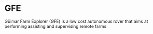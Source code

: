 # GFE
Güimar Farm Explorer (GFE) is a low cost autonomous rover that aims at performing assisting and supervising remote farms.
